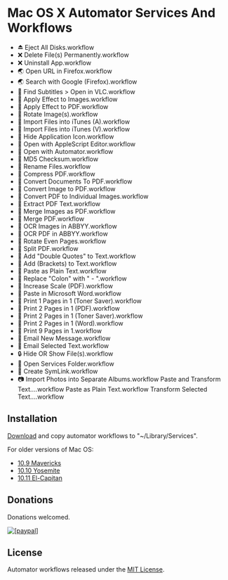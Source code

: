 Mac OS X Automator Services And Workflows
================================
* ⏏ Eject All Disks.workflow
* ❌ Delete File(s) Permanently.workflow
* ❌ Uninstall App.workflow
* 🌏 Open URL in Firefox.workflow
* 🌏 Search with Google (Firefox).workflow
* 🎥 Find Subtitles > Open in VLC.workflow
* 🎨 Apply Effect to Images.workflow
* 🎨 Apply Effect to PDF.workflow
* 🎨 Rotate Image(s).workflow
* 🎵 Import Files into iTunes (A).workflow
* 🎵 Import Files into iTunes (V).workflow
* 👾 Hide Application Icon.workflow
* 👾 Open with AppleScript Editor.workflow
* 👾 Open with Automator.workflow
* 📂 MD5 Checksum.workflow
* 📂 Rename Files.workflow
* 📄 Compress PDF.workflow
* 📄 Convert Documents To PDF.workflow
* 📄 Convert Image to PDF.workflow
* 📄 Convert PDF to Individual Images.workflow
* 📄 Extract PDF Text.workflow
* 📄 Merge Images as PDF.workflow
* 📄 Merge PDF.workflow
* 📄 OCR Images in ABBYY.workflow
* 📄 OCR PDF in ABBYY.workflow
* 📄 Rotate Even Pages.workflow
* 📄 Split PDF.workflow
* 📝 Add "Double Quotes" to Text.workflow
* 📝 Add (Brackets) to Text.workflow
* 📝 Paste as Plain Text.workflow
* 📝 Replace "Colon" with " - ".workflow
* 📠 Increase Scale (PDF).workflow
* 📠 Paste in Microsoft Word.workflow
* 📠 Print 1 Pages in 1 (Toner Saver).workflow
* 📠 Print 2 Pages in 1 (PDF).workflow
* 📠 Print 2 Pages in 1 (Toner Saver).workflow
* 📠 Print 2 Pages in 1 (Word).workflow
* 📠 Print 9 Pages in 1.workflow
* 📧 Email New Message.workflow
* 📧 Email Selected Text.workflow
* 🔒 Hide OR Show File(s).workflow
*   Open Services Folder.workflow
* 🔗 Create SymLink.workflow
* 📷 Import Photos into Separate Albums.workflow
Paste and Transform Text….workflow
Paste as Plain Text.workflow
Transform Selected Text….workflow

## Installation

[Download](//github.com/lawrenceting/Automator-Services-and-Workflows/archive/10.12-Sierra.zip) and copy automator workflows to "~/Library/Services".

For older versions of Mac OS:
* [10.9 Mavericks](//github.com/lawrenceting/Automator-Services-and-Workflows/archive/10.9-Mavericks.zip)
* [10.10 Yosemite](//github.com/lawrenceting/Automator-Services-and-Workflows/archive/10.10-Yosemite.zip)
* [10.11 El-Capitan](//github.com/lawrenceting/Automator-Services-and-Workflows/archive/10.11-El-Capitan.zip)


## Donations

Donations welcomed.

<a href="//goo.gl/mwGUgV" target="_blank"><img src="https://www.paypalobjects.com/en_AU/i/btn/btn_donate_LG.gif" alt="[paypal]" /></a>

## License

Automator workflows released under the [MIT License][opensource].

[opensource]: http://www.opensource.org/licenses/MIT
